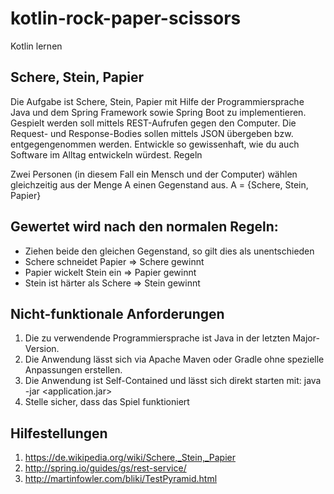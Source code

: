 # kotlin-rock-paper-scissors
Kotlin lernen

## Schere, Stein, Papier


Die Aufgabe ist Schere, Stein, Papier mit Hilfe der Programmiersprache Java und dem Spring Framework sowie Spring Boot
zu implementieren. Gespielt werden soll mittels REST-Aufrufen gegen den Computer. Die Request- und Response-Bodies
sollen mittels JSON übergeben bzw. entgegengenommen werden.
Entwickle so gewissenhaft, wie du auch Software im Alltag entwickeln würdest.
Regeln

Zwei Personen (in diesem Fall ein Mensch und der Computer) wählen gleichzeitig aus der Menge A einen Gegenstand aus.
A = {Schere, Stein, Papier}

## Gewertet wird nach den normalen Regeln:
* Ziehen beide den gleichen Gegenstand, so gilt dies als unentschieden
* Schere schneidet Papier => Schere gewinnt
* Papier wickelt Stein ein => Papier gewinnt
* Stein ist härter als Schere => Stein gewinnt

## Nicht-funktionale Anforderungen
1. Die zu verwendende Programmiersprache ist Java in der letzten Major-Version.
2. Die Anwendung lässt sich via Apache Maven oder Gradle ohne spezielle Anpassungen erstellen.
3. Die Anwendung ist Self-Contained und lässt sich direkt starten mit: java -jar <application.jar>
4. Stelle sicher, dass das Spiel funktioniert

## Hilfestellungen
1. https://de.wikipedia.org/wiki/Schere,_Stein,_Papier
2. http://spring.io/guides/gs/rest-service/
3. http://martinfowler.com/bliki/TestPyramid.html
